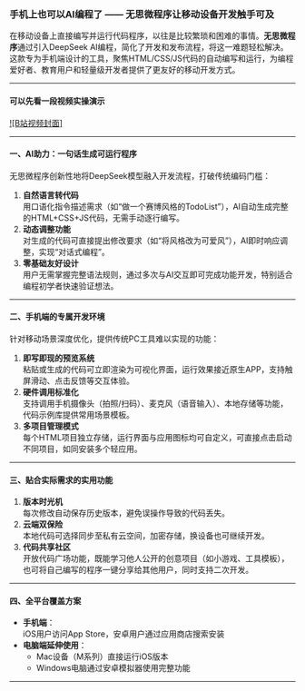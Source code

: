 ### 手机上也可以AI编程了 —— 无思微程序让移动设备开发触手可及

在移动设备上直接编写并运行代码程序，以往是比较繁琐和困难的事情。**无思微程序**通过引入DeepSeek AI编程，简化了开发和发布流程，将这一难题轻松解决。这款专为手机端设计的工具，聚焦HTML/CSS/JS代码的自动编写和运行，为编程爱好者、教育用户和轻量级开发者提供了更友好的移动开发方式。

---

#### 可以先看一段视频实操演示  
[![B站视频封面]](https://www.bilibili.com/video/BV1xn55zKEUT)

---

#### 一、AI助力：一句话生成可运行程序  
无思微程序创新性地将DeepSeek模型融入开发流程，打破传统编码门槛：  
1. **自然语言转代码**  
   用口语化指令描述需求（如“做一个赛博风格的TodoList”），AI自动生成完整的HTML+CSS+JS代码，无需手动逐行编写。  
2. **动态调整功能**  
   对生成的代码可直接提出修改要求（如“将风格改为可爱风”），AI即时响应调整，实现“对话式编程”。  
3. **零基础友好设计**  
   用户无需掌握完整语法规则，通过多次与AI交互即可完成功能开发，特别适合编程初学者快速验证想法。

---

#### 二、手机端的专属开发环境  
针对移动场景深度优化，提供传统PC工具难以实现的功能：  
1. **即写即现的预览系统**  
   粘贴或生成的代码可立即渲染为可视化界面，运行效果接近原生APP，支持触屏滑动、点击反馈等交互体验。  
2. **硬件调用标准化**  
   支持调用手机摄像头（拍照/扫码）、麦克风（语音输入）、本地存储等功能，代码示例库提供常用场景模板。  
3. **多项目管理模式**  
   每个HTML项目独立存储，运行界面与应用图标均可自定义，可直接点击启动不同项目，如同安装多个轻应用。

---

#### 三、贴合实际需求的实用功能  
1. **版本时光机**  
   每次修改自动保存历史版本，避免误操作导致的代码丢失。  
2. **云端双保险**  
   本地代码可选择同步至私有云空间，加密存储，换设备也可继续开发。  
3. **代码共享社区**  
   开放代码广场功能，既能学习他人公开的创意项目（如小游戏、工具模板），也可将自己编写的程序一键分享给其他用户，同时支持二次开发。

---

#### 四、全平台覆盖方案  
- **手机端**：  
  iOS用户访问App Store，安卓用户通过应用商店搜索安装  
- **电脑端延伸使用**：  
  - Mac设备（M系列）直接运行iOS版本  
  - Windows电脑通过安卓模拟器使用完整功能  

---
